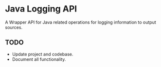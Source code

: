 # Java Logging API
A Wrapper API for Java related operations for logging information to output sources.

## TODO
- Update project and codebase.
- Document all functionality.
